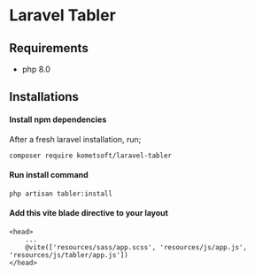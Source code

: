 # Laravel Tabler

## Requirements 
- php 8.0

## Installations

#### Install npm dependencies

After a fresh laravel installation, run;

```
composer require kometsoft/laravel-tabler
```

#### Run install command

```
php artisan tabler:install
```

#### Add this vite blade directive to your layout

```
<head>
    ...
    @vite(['resources/sass/app.scss', 'resources/js/app.js', 'resources/js/tabler/app.js'])
</head>
```
